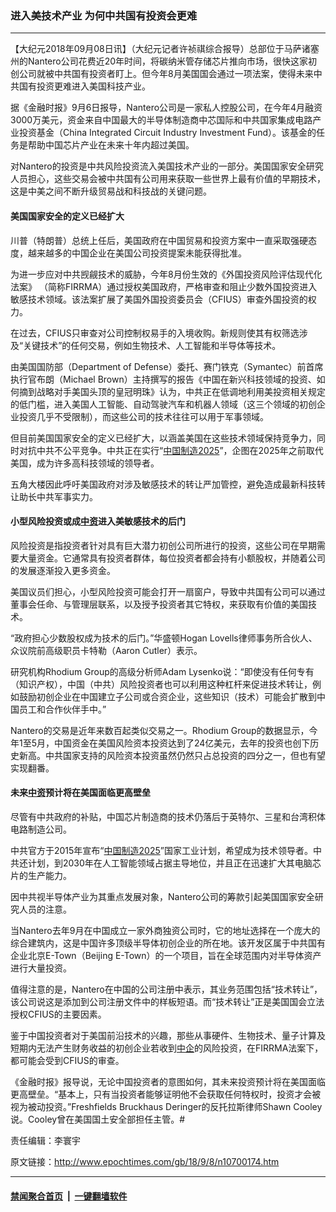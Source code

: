 ### 进入美技术产业 为何中共国有投资会更难
------------------------

<p>【大纪元2018年09月08日讯】（大纪元记者许祯祺综合报导）总部位于马萨诸塞州的Nantero公司花费近20年时间，将碳纳米管存储芯片推向市场，很快这家初创公司就被中共国有投资者盯上。但今年8月美国国会通过一项法案，使得未来中共国有投资更难进入美国科技产业。</p>
<p>据《金融时报》9月6日报导，Nantero公司是一家私人控股公司，在今年4月融资3000万美元，资金来自中国最大的半导体制造商中芯国际和中共国家集成电路产业投资基金（China Integrated Circuit Industry Investment Fund）。该基金的任务是帮助中国芯片产业在未来十年内超过美国。</p>
<p>对Nantero的投资是中共风险投资流入美国技术产业的一部分。美国国家安全研究人员担心，这些交易会被中共国有公司用来获取一些世界上最有价值的早期技术，这是中美之间不断升级贸易战和科技战的关键问题。</p>
<h4>美国国家安全的定义已经扩大</h4>
<p>川普（特朗普）总统上任后，美国政府在中国贸易和投资方案中一直采取强硬态度，越来越多的中国企业在美国公司投资提案未能获得批准。</p>
<p>为进一步应对中共觊觎技术的威胁，今年8月份生效的《外国投资风险评估现代化法案》 （简称FIRRMA）通过授权美国政府，严格审查和阻止少数外国投资进入敏感技术领域。该法案扩展了美国外国投资委员会（CFIUS）审查外国投资的权力。</p>
<p>在过去，CFIUS只审查对公司控制权易手的入境收购。新规则使其有权筛选涉及“关键技术”的任何交易，例如生物技术、人工智能和半导体等技术。</p>
<p>由美国国防部（Department of Defense）委托、赛门铁克（Symantec）前首席执行官布朗（Michael Brown）主持撰写的报告《中国在新兴科技领域的投资、如何摘到战略对手美国头顶的皇冠明珠》认为，中共正在低调地利用美投资相关规定的低门槛，进入美国人工智能、自动驾驶汽车和机器人领域（这三个领域的初创企业投资几乎不受限制），而这些公司的技术往往可以用于军事领域。</p>
<p>但目前美国国家安全的定义已经扩大，以涵盖美国在这些技术领域保持竞争力，同时对抗中共不公平竞争。中共正在实行“<a href="http://www.epochtimes.com/gb/tag/%E4%B8%AD%E5%9B%BD%E5%88%B6%E9%80%A02025.html">中国制造2025</a>”，企图在2025年之前取代美国，成为许多高科技领域的领导者。</p>
<p>五角大楼因此呼吁美国政府对涉及敏感技术的转让严加管控，避免造成最新科技转让助长中共军事实力。</p>
<h4>小型风险投资或成<a href="http://www.epochtimes.com/gb/tag/%E4%B8%AD%E8%B5%84.html">中资</a>进入美敏感技术的后门</h4>
<p>风险投资是指投资者针对具有巨大潜力初创公司所进行的投资，这些公司在早期需要大量资金。它通常具有投资者群体，每位投资者都会持有小额股权，并随着公司的发展逐渐投入更多资金。</p>
<p>美国议员们担心，小型风险投资可能会打开一扇窗户，导致中共国有公司可以通过董事会任命、与管理层联系，以及授予投资者其它特权，来获取有价值的美国技术。</p>
<p>“政府担心少数股权成为技术的后门。”华盛顿Hogan Lovells律师事务所合伙人、众议院前高级职员卡特勒（Aaron Cutler）表示。</p>
<p>研究机构Rhodium Group的高级分析师Adam Lysenko说：“即使没有任何专有（知识产权），中国（中共）风险投资者也可以利用这种杠杆来促进技术转让，例如鼓励初创企业在中国建立子公司或合资企业，这些知识（技术）可能会扩散到中国员工和合作伙伴手中。”</p>
<p>Nantero的交易是近年来数百起类似交易之一。Rhodium Group的数据显示，今年1至5月，中国资金在美国风险资本投资达到了24亿美元，去年的投资也创下历史新高。中共国家支持的风险资本投资虽然仍然只占总投资的四分之一，但也有望实现翻番。</p>
<h4>未来<a href="http://www.epochtimes.com/gb/tag/%E4%B8%AD%E8%B5%84.html">中资</a>预计将在美国面临更高壁垒</h4>
<p>尽管有中共政府的补贴，中国芯片制造商的技术仍落后于英特尔、三星和台湾积体电路制造公司。</p>
<p>中共官方于2015年宣布“<a href="http://www.epochtimes.com/gb/tag/%E4%B8%AD%E5%9B%BD%E5%88%B6%E9%80%A02025.html">中国制造2025</a>”国家工业计划，希望成为技术领导者。中共还计划，到2030年在人工智能领域占据主导地位，并且正在迅速扩大其电脑芯片的生产能力。</p>
<p>因中共视半导体产业为其重点发展对象，Nantero公司的筹款引起美国国家安全研究人员的注意。</p>
<p>当Nantero去年9月在中国成立一家外商独资公司时，它的地址选择在一个庞大的综合建筑内，这是中国许多顶级半导体初创企业的所在地。该开发区属于中共国有企业北京E-Town（Beijing E-Town）的一个项目，旨在全球范围内对半导体资产进行大量投资。</p>
<p>值得注意的是，Nantero在中国的公司注册中表示，其业务范围包括“技术转让”，该公司说这是添加到公司注册文件中的样板短语。而“技术转让”正是美国国会立法授权CFIUS的主要因素。</p>
<p>鉴于中国投资者对于美国前沿技术的兴趣，那些从事硬件、生物技术、量子计算及短期内无法产生财务收益的初创企业若收到<a href="http://www.epochtimes.com/gb/tag/%E4%B8%AD%E4%BC%81.html">中企</a>的风险投资，在FIRRMA法案下，都可能会受到CFIUS的审查。</p>
<p>《金融时报》报导说，无论中国投资者的意图如何，其未来投资预计将在美国面临更高壁垒。“基本上，只有当投资者能够证明他不会获取任何特权时，投资才会被视为被动投资。”Freshfields Bruckhaus Deringer的反托拉斯律师Shawn Cooley说。Cooley曾在美国国土安全部担任主管。#</p>
<p>责任编辑：李寰宇</p>

原文链接：http://www.epochtimes.com/gb/18/9/8/n10700174.htm


------------------------
#### [禁闻聚合首页](https://github.com/gfw-breaker/banned-news/blob/master/README.md) &nbsp;|&nbsp;  [一键翻墙软件](https://github.com/gfw-breaker/nogfw/blob/master/README.md)
